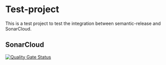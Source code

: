 # Test-project

This is a test project to test the integration between semantic-release and SonarCloud.

## SonarCloud

[![Quality Gate Status](https://sonarcloud.io/api/project_badges/measure?project=FilippoGurioli_test-project&metric=alert_status)](https://sonarcloud.io/summary/new_code?id=FilippoGurioli_test-project)
